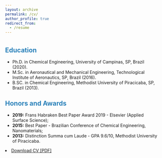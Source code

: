 ```yaml
---
layout: archive
permalink: /cv/
author_profile: true
redirect_from:
  - /resume
---
```

<head>
<meta name="viewport" content="width=device-width, initial-scale=1">
<!-- Add icon library -->
<link rel="stylesheet" href="https://cdnjs.cloudflare.com/ajax/libs/font-awesome/4.7.0/css/font-awesome.min.css">
<style>
.btn {
  background-color: DodgerBlue;
  border: none;
  color: white;
  padding: 12px 30px;
  cursor: pointer;
  font-size: 20px;
}

/* Darker background on mouse-over */
.btn:hover {
  background-color: RoyalBlue;
}
</style>
</head>



<p style="margin-bottom:1cm;"></p>


<p style="margin-bottom:1cm;"></p>
<h2>
<font color="#2980b9">Education</font>
</h2>

* Ph.D. in Chemical Engineering, University of Campinas, SP, Brazil (2020).
* M.Sc. in Aeronautical and Mechanical Engineering, Technological Institute of 
Aeronautics, SP, Brazil (2016).
* B.SC. in Chemical Engineering, Methodist University of Piracicaba, SP, Brazil (2013). 

<h2>
<font color="#2980b9">Honors and Awards</font>
</h2>

* __2019:__ Frans Habraken Best Paper Award 2019 - Elsevier (Applied Surface Science);
* __2015:__ Best Paper - Brazilian Conference of Chemical Engineering, Nanomaterials;
* __2013:__ Distinction Summa cum Laude - GPA 9.6/10, Methodist University of Piracicaba.

<li><a href="https://estatup.github.io/" target="_blank"><i class="fa fa-download" aria-hidden="true"></i> Download CV [PDF]</a></li>




